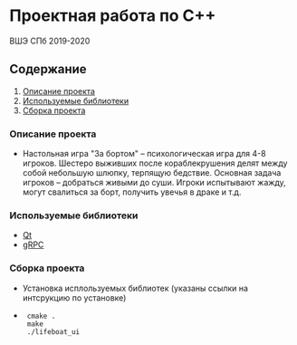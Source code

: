 # Проектная работа по C++
ВШЭ СПб 2019-2020

## Содержание
1. [Описание проекта](#описание)
2. [Используемые библиотеки](#используемые-библиотеки)
3. [Сборка проекта](#сборка-проекта)


### Описание проекта

-    Настольная игра "За бортом" – психологическая игра для 4-8 игроков. Шестеро выживших после кораблекрушения делят между собой небольшую шлюпку, терпящую бедствие. Основная задача игроков – добраться живыми до суши. Игроки испытывают жажду, могут свалиться за борт, получить увечья в драке и т.д.

### Используемые библиотеки

* [Qt](https://doc.qt.io/qt-5/gettingstarted.html)
* [gRPC](https://grpc.io/docs/quickstart/)

### Сборка проекта

* Установка исплользуемых библиотек (указаны ссылки на интсрукцию по установке)
* ```
   cmake .
   make
   ./lifeboat_ui
   ```
   
